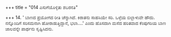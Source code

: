 +++
title = "014 ಎಸುಗೆಯೊಳ್ಳಿತು ಶಬರನತಿ"

+++
14. ' ಬಾಣದ ಪ್ರಯೋಗದ ರೀತಿ ಚೆನ್ನಾಗಿದೆ.  ಕಿರಾತನು ಸಾಹಸಿಯೇ ಸರಿ. ಒಳ್ಳೆಯ  ಬಿಲ್ಲಾಳುವೇ ಹೌದು. ನನ್ನೊಂದಿಗೆ ಸರಿಸಮನಾಗಿ ಹೋರಾಡುತ್ತಿದ್ದಾನೆ, ಭಲಾ....' ಎಂದು ಹೊಸದಾಗಿ ಮಸೆದ ಹರಿತವಾದ ಕೆಂಪುಗರಿಯ ಬಾಣ ಜಾಲವನ್ನೇ ಪಾರ್ಥನು ಸೃಷ್ಟಿಸಿದನು.